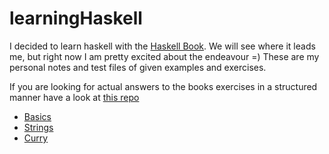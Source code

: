 # learningHaskell

I decided to learn haskell with the [Haskell Book](http://haskellbook.com/). We will see where it leads me, but right now I am pretty excited about the endeavour =)
These are my personal notes and test files of given examples and exercises.

If you are looking for actual answers to the books exercises in a structured manner have a look at [this repo](https://github.com/lukleh/haskell-book-exercises)

* [Basics](Basics.md)
* [Strings](Strings.md)
* [Curry](Curry.md)
